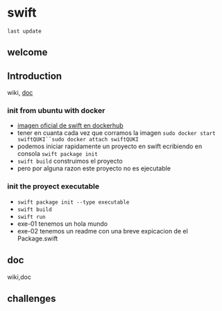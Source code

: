 # swift
`last update`
## welcome
## Introduction 
wiki, <a href="https://docs.swift.org/swift-book/LanguageGuide/TheBasics.html">doc</a>
### init from ubuntu with docker

- <a href="https://hub.docker.com/_/swift">imagen oficial de swift en dockerhub</a>
- tener en cuanta cada vez que corramos la imagen `sudo docker start swiftQUKI``sudo docker attach swiftQUKI`
- podemos iniciar rapidamente un proyecto en swift ecribiendo en consola `swift package init`
- `swift build` construimos el proyecto
- pero por alguna razon este proyecto no es ejecutable

### init the proyect executable

- `swift package init --type executable`
- `swift build`
- `swift run`
- exe-01 tenemos un hola mundo
- exe-02 tenemos un readme con una breve expicacion de el Package.swift
## doc
wiki,doc
## challenges 
